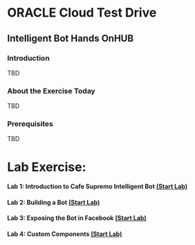 # ORACLE Cloud Test Drive #

## Intelligent Bot Hands OnHUB ##

### Introduction ###
TBD  

### About the Exercise Today ###

TBD


### Prerequisites ###

TBD

# Lab Exercise: #

#### Lab 1: Introduction to Cafe Supremo Intelligent Bot [(Start Lab)](100-IB.md) #### 
#### Lab 2: Building a Bot [(Start Lab)](200-IB.md) ####
#### Lab 3: Exposing the Bot in Facebook [(Start Lab)](300-IB.md) ####
#### Lab 4: Custom Components [(Start Lab)](400-IB.md) ####



